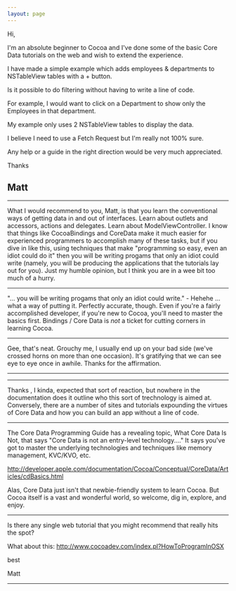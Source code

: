 ```yaml
---
layout: page
---
```


Hi, 

I'm an absolute beginner to Cocoa and I've done some of the basic Core Data tutorials on the web and wish to extend the experience.

I have made a simple example which adds employees & departments to NSTableView tables with a + button.

Is it possible to do filtering without having to write a line of code.

For example, I would want to click on a Department to show only the Employees in that department.

My example only uses 2 NSTableView tables to display the data.

I believe I need to use a Fetch Request but I'm really not 100% sure.

Any help or a guide in the right direction would be very much appreciated.

Thanks

Matt
----


----

What I would recommend to you, Matt, is that you learn the conventional ways of getting data in and out of interfaces. Learn about outlets and accessors, actions and delegates. Learn about ModelViewController. I know that things like CocoaBindings and CoreData make it much easier for experienced programmers to accomplish many of these tasks, but if you dive in like this, using techniques that make "programming so easy, even an idiot could do it" then you will be writing progams that only an idiot could write (namely, you will be producing the applications that the tutorials lay out for you). Just my humble opinion, but I think you are in a wee bit too much of a hurry.

----

"... you will be writing progams that only an idiot could write." - Hehehe ... what a way of putting it. Perfectly accurate, though. Even if you're a fairly accomplished developer, if you're new to Cocoa, you'll need to master the basics first. Bindings / Core Data is *not* a ticket for cutting corners in learning Cocoa.

----

Gee, that's neat. Grouchy me, I usually end up on your bad side (we've crossed horns on more than one occasion). It's gratifying that we can see eye to eye once in awhile. Thanks for the affirmation.


----
---- 

Thanks , I kinda, expected that sort of reaction, but nowhere in the documentation does it outline who this sort of trechnology is aimed at.
Conversely, there are a number of sites and tutorials expounding the virtues of Core Data and how you can build an app without a line of code.

----

The Core Data Programming Guide has a revealing topic, What Core Data Is Not, that says "Core Data is not an entry-level technology...." It says you've got to master the underlying technologies and techniques like memory management, KVC/KVO, etc.

http://developer.apple.com/documentation/Cocoa/Conceptual/CoreData/Articles/cdBasics.html

Alas, Core Data just isn't that newbie-friendly system to learn Cocoa. But Cocoa itself is a vast and wonderful world, so welcome, dig in, explore, and enjoy.

----

Is there any single web tutorial that you might recommend that really hits the spot?

What about this: http://www.cocoadev.com/index.pl?HowToProgramInOSX

best

Matt

----
